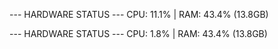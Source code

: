 
--- HARDWARE STATUS ---
CPU:  11.1% | RAM:  43.4% (13.8GB)

--- HARDWARE STATUS ---
CPU:   1.8% | RAM:  43.4% (13.8GB)
